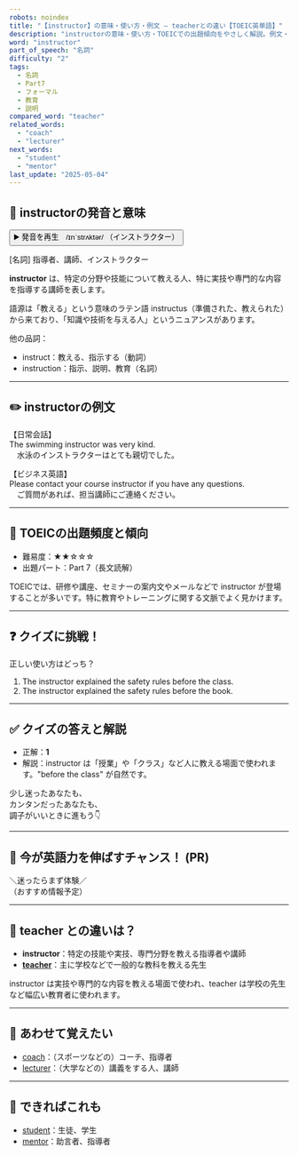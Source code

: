 ```yaml
---
robots: noindex
title: "【instructor】の意味・使い方・例文 ― teacherとの違い【TOEIC英単語】"
description: "instructorの意味・使い方・TOEICでの出題傾向をやさしく解説。例文・クイズ付きでteacherとの違いもわかりやすく学べます。"
word: "instructor"
part_of_speech: "名詞"
difficulty: "2"
tags:
  - 名詞
  - Part7
  - フォーマル
  - 教育
  - 説明
compared_word: "teacher"
related_words:
  - "coach"
  - "lecturer"
next_words:
  - "student"
  - "mentor"
last_update: "2025-05-04"
---
```


## 🔰 instructorの発音と意味

<button class="play-audio" onclick="playTTS('instructor')">
  <span class="play-audio-main">
    ▶️ 発音を再生　/ɪnˈstrʌktər/
  </span>
  <span class="play-audio-sub">
    （インストラクター）
  </span>
</button>

[名詞] 指導者、講師、インストラクター

**instructor** は、特定の分野や技能について教える人、特に実技や専門的な内容を指導する講師を表します。

語源は「教える」という意味のラテン語 instructus（準備された、教えられた）から来ており、「知識や技術を与える人」というニュアンスがあります。

他の品詞：  
- instruct：教える、指示する（動詞）
- instruction：指示、説明、教育（名詞）

---

## ✏️ instructorの例文

【日常会話】  
The swimming instructor was very kind.  
　水泳のインストラクターはとても親切でした。

【ビジネス英語】  
Please contact your course instructor if you have any questions.  
　ご質問があれば、担当講師にご連絡ください。

---

## 🎯 TOEICの出題頻度と傾向

- 難易度：★★☆☆☆
- 出題パート：Part 7（長文読解）

TOEICでは、研修や講座、セミナーの案内文やメールなどで instructor が登場することが多いです。特に教育やトレーニングに関する文脈でよく見かけます。

---

## ❓ クイズに挑戦！

正しい使い方はどっち？

1. The instructor explained the safety rules before the class.  
2. The instructor explained the safety rules before the book.

---

## ✅ クイズの答えと解説

- 正解：**1**
- 解説：instructor は「授業」や「クラス」など人に教える場面で使われます。"before the class" が自然です。

少し迷ったあなたも、  
カンタンだったあなたも、  
調子がいいときに進もう👇️

---

## 🚀 今が英語力を伸ばすチャンス！ (PR)

<div class="info-center">
＼迷ったらまず体験／<br>  
（おすすめ情報予定）
</div>

---

## 🤔  teacher との違いは？

- **instructor**：特定の技能や実技、専門分野を教える指導者や講師
- **[teacher](/teacher)**：主に学校などで一般的な教科を教える先生

instructor は実技や専門的な内容を教える場面で使われ、teacher は学校の先生など幅広い教育者に使われます。

---

## 🧩 あわせて覚えたい

- [coach](/coach)：（スポーツなどの）コーチ、指導者
- [lecturer](/lecturer)：（大学などの）講義をする人、講師

---

## 📖 できればこれも

- [student](/student)：生徒、学生
- [mentor](/mentor)：助言者、指導者

<!-- cvid: aid19_bid39 -->
